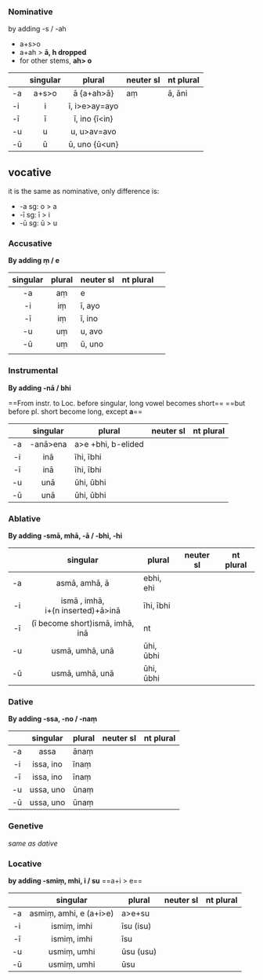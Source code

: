 ### Nominative
by adding -s / -ah
- a+s>o
- a+ah > **ā, h dropped**
- for other stems, **ah> o**

|     | singular |    plural     | neuter sl | nt plural |
| --- |:--------:|:-------------:| --------- | --------- |
| -a  |  a+s>o   |  ā {a+ah>ā}   | aṃ        | ā, āni    |
| -i  |    i     | ī, i>e>ay=ayo |           |           |
| -ī  |    ī     | ī, ino {ī<in} |           |           |
| -u  |    u     |  u, u>av=avo  |           |           |
| -ū  |    ū     | ū, uno {ū<un} |           |           |

## vocative
it is the same as nominative, only difference is:
- -a sg: o > a
- -ī sg: ī > i
- -ū sg: ū > u

### Accusative
**By adding ṃ / e**

| singular | plural | neuter sl | nt plural |     |
|:--------:|:------:| --------- | --------- | --- |
|    -a    |   aṃ   | e         |            |     |
|    -i    |   iṃ    | ī, ayo    |           |     |
|    -ī    |   iṃ   | ī, ino    |           |     |
|    -u    |   uṃ   | u, avo    |           |     |
|    -ū    |   uṃ    | ū, uno    |           |     |
|          |        |           |           |     |

### Instrumental 
**By adding -nā / bhi**

==From instr. to Loc. before singular, long vowel becomes short==
==but before pl. short become long, except **a**==

| |singular |  plural  | neuter sl          | nt plural |
|:--------:|:--------:| ------------------ | --------- | --- |
|    -a    | -anā>ena | a>e +bhi, b-elided |           |     |
|    -i    |   inā    | īhi, ībhi          |           |     |
|    -ī    |   inā    | īhi, ībhi                 |           |     |
|    -u    |   unā    | ūhi, ūbhi          |           |     |
|    -ū    |   unā    | ūhi, ūbhi             |           |     |

### Ablative
**By adding -smā, mhā, -ā / -bhi, -hi**

 |     |               singular                | plural    | neuter sl | nt plural |
 |:---:|:-------------------------------------:| --------- | --------- | --------- |
 | -a  |             asmā, amhā, ā             | ebhi, ehi |           |           |
 | -i  | ismā , imhā, <br>i+(n inserted)+ā>inā | īhi, ībhi |           |           |
 | -ī  |    (ī become short)ismā, imhā, inā    | nt        |           |           |
 | -u  |            usmā, umhā, unā            | ūhi, ūbhi |           |           |
 | -ū  |                  usmā, umhā, unā            | ūhi, ūbhi |           |           |

### Dative
**By adding -ssa, -no / -naṃ**

 |     | singular  | plural | neuter sl | nt plural |
 |:---:|:---------:| ------ | --------- | --------- |
 | -a  |   assa    | ānaṃ   |           |           |
 | -i  | issa, ino | īnaṃ   |           |           |
 | -ī  | issa, ino | īnaṃ   |           |           |
 | -u  | ussa, uno | ūnaṃ   |           |           |
 | -ū  | ussa, uno | ūnaṃ   |           |           |
 
### Genetive

*same as dative*

### Locative
**by adding -smiṃ, mhi, i  / su**
==a+i > e==
<!--SR:!2023-12-31,3,250-->

 |     |        singular        | plural     | neuter sl | nt plural |
 |:---:|:----------------------:| ---------- | --------- | --------- |
 | -a  | asmiṃ, amhi, e (a+i>e) | a>e+su     |           |           |
 | -i  |      ismiṃ, imhi       | īsu (isu)  |           |           |
 | -ī  |      ismiṃ, imhi       | īsu        |           |           |
 | -u  |      usmiṃ, umhi       | ūsu (usu) |           |           |
 | -ū  |      usmiṃ, umhi       | ūsu        |           |           |

